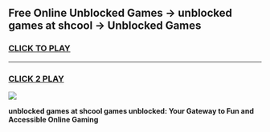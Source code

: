 
## Free Online Unblocked Games → unblocked games at shcool → Unblocked Games
<h3>
<a href="https://premium.freeplayer.one?title=unblocked_games_at_shcool&ref=21F">CLICK TO PLAY</a></h3>
<hr>

<h3>
<a href="https://premium.freeplayer.one?title=unblocked_games_at_shcool&ref=21F">CLICK 2 PLAY</a>
  
</h3>

<a href="https://premium.freeplayer.one?title=unblocked_games_at_shcool&ref=21F/"><img src="https://clearcache.store/games.png"></a>


**unblocked games at shcool games unblocked: Your Gateway to Fun and Accessible Online Gaming**
